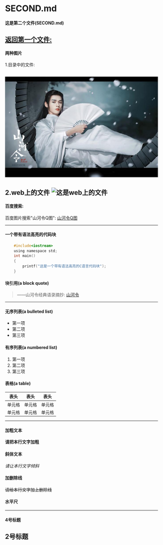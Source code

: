 # SECOND.md

#### 这是第二个文件(SECOND.md)
[返回第一个文件:](./README.md)
----
#### 两种图片

1.目录中的文件:
  
 ![ ](./0002.jpg "这是目录中的文件")
----
2.web上的文件
 ![](https://inews.gtimg.com/newsapp_bt/0/13272188856/1000 "这是web上的文件")
----
#### 百度搜索:
百度图片搜索"山河令Q图": [山河令Q图](https://image.baidu.com/search/index?tn=baiduimage&ct=201326592&lm=-1&cl=2&ie=gb18030&word=%C9%BD%BA%D3%C1%EEq%B0%E6&fr=ala&ala=2&alatpl=sp&pos=0)  


----------
#### 一个带有语法高亮的代码块
```c
    #include<iostream>
    using namespace std;
    int main()
    {
        printf("这是一个带有语法高亮的C语言代码块");
    }
```

#### 块引用(a block quote)
   >——山河令经典语录摘抄:   [山河令](https://new.qq.com/omn/20210318/20210318A01PIS00.html)

----------

#### 无序列表(a bulleted list)
* 第一项
* 第二项
* 第三项

#### 有序列表(a numbered list)
1. 第一项
2. 第二项
3. 第三项

#### 表格(a table)

| 表头   | 表头   | 表头   |
| ------ | ------ | ------ |
| 单元格 | 单元格 | 单元格 |
| 单元格 | 单元格 | 单元格 |

----------

#### 加粗文本
__请把本行文字加粗__

#### 斜体文本
_请让本行文字倾斜_

#### 加删除线     
<del>请给本行文字加上删除线</del>
 

 
#### 水平尺
----------
#### 4号标题
## 2号标题

